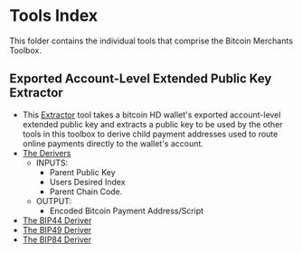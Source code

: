 # Tools Index
This folder contains the individual tools that comprise the Bitcoin Merchants Toolbox.
## Exported Account-Level Extended Public Key Extractor
* This [Extractor]() tool takes a bitcoin HD wallet's exported account-level extended public key and extracts a public key to be used by the other tools in this toolbox to derive child payment addresses used to route online payments directly to the wallet's account.
* [The Derivers]()
  - INPUTS:
    - Parent Public Key
    - Users Desired Index
    - Parent Chain Code.
  - OUTPUT:
    - Encoded Bitcoin Payment Address/Script
* [The BIP44 Deriver]()
* [The BIP49 Deriver]()
* [The BIP84 Deriver]()
